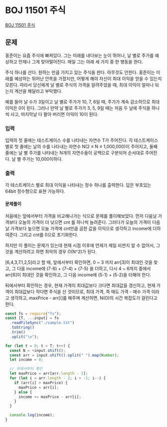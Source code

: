 # BOJ 11501 주식

[BOJ 11501 주식](https://www.acmicpc.net/problem/11501)

## 문제

홍준이는 요즘 주식에 빠져있다. 그는 미래를 내다보는 눈이 뛰어나, 날 별로 주가를 예상하고 언제나 그게 맞아떨어진다. 매일 그는 아래 세 가지 중 한 행동을 한다.

주식 하나를 산다.
원하는 만큼 가지고 있는 주식을 판다.
아무것도 안한다.
홍준이는 미래를 예상하는 뛰어난 안목을 가졌지만, 어떻게 해야 자신이 최대 이익을 얻을 수 있는지 모른다. 따라서 당신에게 날 별로 주식의 가격을 알려주었을 때, 최대 이익이 얼마나 되는지 계산을 해달라고 부탁했다.

예를 들어 날 수가 3일이고 날 별로 주가가 10, 7, 6일 때, 주가가 계속 감소하므로 최대 이익은 0이 된다. 그러나 만약 날 별로 주가가 3, 5, 9일 때는 처음 두 날에 주식을 하나씩 사고, 마지막날 다 팔아 버리면 이익이 10이 된다.

### 입력

입력의 첫 줄에는 테스트케이스 수를 나타내는 자연수 T가 주어진다. 각 테스트케이스 별로 첫 줄에는 날의 수를 나타내는 자연수 N(2 ≤ N ≤ 1,000,000)이 주어지고, 둘째 줄에는 날 별 주가를 나타내는 N개의 자연수들이 공백으로 구분되어 순서대로 주어진다. 날 별 주가는 10,000이하다.

### 출력

각 테스트케이스 별로 최대 이익을 나타내는 정수 하나를 출력한다. 답은 부호있는 64bit 정수형으로 표현 가능하다.

#### 문제풀이

처음에는 앞에서부터 가격을 비교해나가는 식으로 문제를 풀이해보았다.
먼저 다음날 가격보다 오늘의 가격이 더 낮으면 cnt 를 하나씩 늘려준다.
그러다가 오늘의 가격이 다음날 가격보다 높으면 오늘 가격에 cnt만큼 곱한 값을 이익으로 생각하고 income에 더하여준다.
그리고 cnt를 0으로 초기화한다.

하지만 이 풀이는 문제가 있는데 현재 시점 이후에 언제가 제일 비싼지 알 수 없어서, 그것을 계산하려고 하면 최악의 경우 O(N^2)가 된다.

[6,4,3,7.1,2,5]라고 할 때, 앞에서부터 확인하면, 0 ~ 3 까지 arr[3]이 최대인 것을 찾고, 그 다음 income에 (7-6) + (7-4) + (7-5) 을 더하고, 다시 4 ~ 6까지 중에서 arr[6]이 최대인 것을 확인하고, 그 다음 income에 (5-1) + (5-2)을 더해야 한다.

뒤에서부터 확인하는 경우, 현재 가격이 최대값보다 크다면 최대값을 갱신하고, 현재 가격이 최대값보다 작다면 주식을 산 것이므로, 최대 가격, 즉 매도 가격 - 매수 가격 이라고 생각하고, maxPrice - arr[i]를 해주며 계산하면, N(O)의 시간 복잡도가 걸린다고 한다.

```js
const fs = require("fs");
const [T, ...input] = fs
  .readFileSync("./sample.txt")
  .toString()
  .trim()
  .split("\n");

for (let t = 0; t < T; t++) {
  const N = +input.shift();
  const arr = input.shift().split(" ").map(Number);
  let income = 0;

  // 뒤에서부터 확인
  let maxPrice = arr[arr.length - 1];
  for (let i = arr.length - 2; i > -1; i--) {
    if (arr[i] > maxPrice) {
      maxPrice = arr[i];
    } else {
      income += maxPrice - arr[i];
    }
  }

  console.log(income);
}
```
